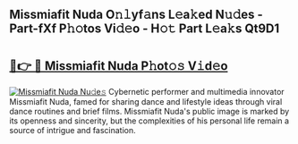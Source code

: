 ## Missmiafit Nuda O𝚗𝚕yf𝚊ns L𝚎a𝚔ed N𝚞𝚍es - Part-fXf P𝚑𝚘tos Vi𝚍𝚎o - H𝚘𝚝 Part L𝚎a𝚔s Qt9D1

# <h2><a href="http://kf42axs.oniu.top/?m=Missmiafit+Nuda">🔗👉 🔴 Missmiafit Nuda P𝚑ot𝚘𝚜 V𝚒d𝚎o</a></h2>

[![Missmiafit Nuda Nu𝚍e𝚜](https://i.imgur.com/0qMVB7G.gif)](http://kf42axs.oniu.top/?m=Missmiafit+Nuda)
Cybernetic performer and multimedia innovator Missmiafit Nuda, famed for sharing dance and lifestyle ideas through viral dance routines and brief films. Missmiafit Nuda's public image is marked by its openness and sincerity, but the complexities of his personal life remain a source of intrigue and fascination.  

